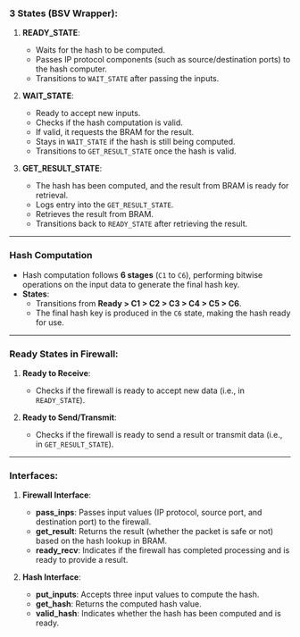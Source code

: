 ### 3 States (BSV Wrapper):

1. **READY_STATE**:
   - Waits for the hash to be computed.
   - Passes IP protocol components (such as source/destination ports) to the hash computer.
   - Transitions to `WAIT_STATE` after passing the inputs.

2. **WAIT_STATE**:
   - Ready to accept new inputs.
   - Checks if the hash computation is valid.
   - If valid, it requests the BRAM for the result.
   - Stays in `WAIT_STATE` if the hash is still being computed.
   - Transitions to `GET_RESULT_STATE` once the hash is valid.

3. **GET_RESULT_STATE**:
   - The hash has been computed, and the result from BRAM is ready for retrieval.
   - Logs entry into the `GET_RESULT_STATE`.
   - Retrieves the result from BRAM.
   - Transitions back to `READY_STATE` after retrieving the result.

---

### Hash Computation

- Hash computation follows **6 stages** (`C1` to `C6`), performing bitwise operations on the input data to generate the final hash key.
- **States**:
  - Transitions from **Ready > C1 > C2 > C3 > C4 > C5 > C6**.
  - The final hash key is produced in the `C6` state, making the hash ready for use.

---

### Ready States in Firewall:

1. **Ready to Receive**:  
   - Checks if the firewall is ready to accept new data (i.e., in `READY_STATE`).
   
2. **Ready to Send/Transmit**:  
   - Checks if the firewall is ready to send a result or transmit data (i.e., in `GET_RESULT_STATE`).

---

### Interfaces:

1. **Firewall Interface**:
   - **pass_inps**: Passes input values (IP protocol, source port, and destination port) to the firewall.
   - **get_result**: Returns the result (whether the packet is safe or not) based on the hash lookup in BRAM.
   - **ready_recv**: Indicates if the firewall has completed processing and is ready to provide a result.

2. **Hash Interface**:
   - **put_inputs**: Accepts three input values to compute the hash.
   - **get_hash**: Returns the computed hash value.
   - **valid_hash**: Indicates whether the hash has been computed and is ready.
